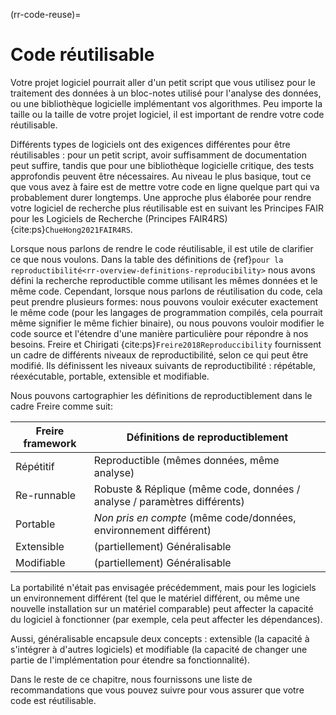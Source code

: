 (rr-code-reuse)=
# Code réutilisable
Votre projet logiciel pourrait aller d'un petit script que vous utilisez pour le traitement des données à un bloc-notes utilisé pour l'analyse des données, ou une bibliothèque logicielle implémentant vos algorithmes. Peu importe la taille ou la taille de votre projet logiciel, il est important de rendre votre code réutilisable.

Différents types de logiciels ont des exigences différentes pour être réutilisables : pour un petit script, avoir suffisamment de documentation peut suffire, tandis que pour une bibliothèque logicielle critique, des tests approfondis peuvent être nécessaires. Au niveau le plus basique, tout ce que vous avez à faire est de mettre votre code en ligne quelque part qui va probablement durer longtemps. Une approche plus élaborée pour rendre votre logiciel de recherche plus réutilisable est en suivant les Principes FAIR pour les Logiciels de Recherche (Principes FAIR4RS) {cite:ps}`ChueHong2021FAIR4RS`.

Lorsque nous parlons de rendre le code réutilisable, il est utile de clarifier ce que nous voulons. Dans la table des définitions de {ref}`pour la reproductibilité<rr-overview-definitions-reproducibility>` nous avons défini la recherche reproductible comme utilisant les mêmes données et le même code. Cependant, lorsque nous parlons de réutilisation du code, cela peut prendre plusieurs formes: nous pouvons vouloir exécuter exactement le même code (pour les langages de programmation compilés, cela pourrait même signifier le même fichier binaire), ou nous pouvons vouloir modifier le code source et l'étendre d'une manière particulière pour répondre à nos besoins. Freire et Chirigati {cite:ps}`Freire2018Reproduccibility` fournissent un cadre de différents niveaux de reproductibilité, selon ce qui peut être modifié. Ils définissent les niveaux suivants de reproductibilité : répétable, réexécutable, portable, extensible et modifiable.

Nous pouvons cartographier les définitions de reproductiblement dans le cadre Freire comme suit:

| Freire framework | Définitions de reproductiblement                                          |
| ---------------- | ------------------------------------------------------------------------- |
| Répétitif        | Reproductible (mêmes données, même analyse)                               |
| Re-runnable      | Robuste & Réplique (même code, données / analyse / paramètres différents) |
| Portable         | *Non pris en compte* (même code/données, environnement différent)         |
| Extensible       | (partiellement) Généralisable                                             |
| Modifiable       | (partiellement) Généralisable                                             |

La portabilité n'était pas envisagée précédemment, mais pour les logiciels un environnement différent (tel que le matériel différent, ou même une nouvelle installation sur un matériel comparable) peut affecter la capacité du logiciel à fonctionner (par exemple, cela peut affecter les dépendances).

Aussi, généralisable encapsule deux concepts : extensible (la capacité à s'intégrer à d'autres logiciels) et modifiable (la capacité de changer une partie de l'implémentation pour étendre sa fonctionnalité).

Dans le reste de ce chapitre, nous fournissons une liste de recommandations que vous pouvez suivre pour vous assurer que votre code est réutilisable.

